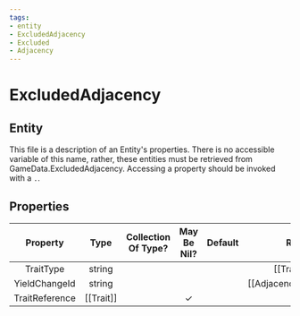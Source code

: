 ```yaml
---
tags:
- entity
- ExcludedAdjacency
- Excluded
- Adjacency
---
```

# ExcludedAdjacency
## Entity
This file is a description of an Entity's properties. There is no accessible variable of this name, rather, these entities must be retrieved from GameData.ExcludedAdjacency. Accessing a property should be invoked with a `.`.
## Properties
|	Property	|	Type	|	Collection Of Type?	|	May Be Nil?	|	Default	|	References	|	Key	|	Notes	|
|	:-:	|	:-:	|	:-:	|	:-:	|	:-:	|	:-:	|	:-:	|	-:	|
|	TraitType	|	string	|		|		|		|	[[Trait]].TraitType	|		|	|
|	YieldChangeId	|	string	|		|		|		|	[[Adjacency_YieldChange]].ID	|		|	|
|	TraitReference	|	[[Trait]]	|		|	✓	|		|		|		|	|

